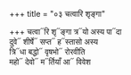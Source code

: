 +++
title = "०३ चत्वारि शृङ्गा"

+++
चत्वा᳓रि शृ᳓ङ्गा त्र᳓यो अस्य पा᳓दा  
दुवे᳓ शीर्षे᳓ सप्त᳓ ह᳓स्तासो अस्य  
त्रि᳓धा बद्धो᳓ वृषभो᳓ रोरवीति  
महो᳓ देवो᳓ म᳓र्तियाँ आ᳓ विवेश